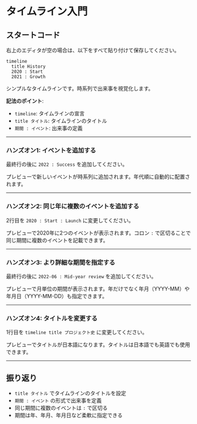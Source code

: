 # タイムライン入門

## スタートコード
右上のエディタが空の場合は、以下をすべて貼り付けて保存してください。

```mermaid
timeline
  title History
  2020 : Start
  2021 : Growth
```

シンプルなタイムラインです。時系列で出来事を視覚化します。

**記法のポイント**:
- `timeline`: タイムラインの宣言
- `title タイトル`: タイムラインのタイトル
- `期間 : イベント`: 出来事の定義

---

### ハンズオン1: イベントを追加する

最終行の後に `2022 : Success` を追加してください。

プレビューで新しいイベントが時系列に追加されます。年代順に自動的に配置されます。

---

### ハンズオン2: 同じ年に複数のイベントを追加する

2行目を `2020 : Start : Launch` に変更してください。

プレビューで2020年に2つのイベントが表示されます。コロン `:` で区切ることで同じ期間に複数のイベントを記載できます。

---

### ハンズオン3: より詳細な期間を指定する

最終行の後に `2022-06 : Mid-year review` を追加してください。

プレビューで月単位の期間が表示されます。年だけでなく年月（YYYY-MM）や年月日（YYYY-MM-DD）も指定できます。

---

### ハンズオン4: タイトルを変更する

1行目を `timeline title プロジェクト史` に変更してください。

プレビューでタイトルが日本語になります。タイトルは日本語でも英語でも使用できます。

---

## 振り返り
- `title タイトル` でタイムラインのタイトルを設定
- `期間 : イベント` の形式で出来事を定義
- 同じ期間に複数のイベントは `:` で区切る
- 期間は年、年月、年月日など柔軟に指定できる
